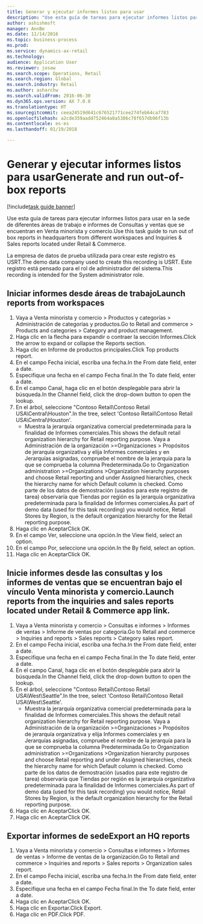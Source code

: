 ```yaml
--- 
title: Generar y ejecutar informes listos para usar
description: "Use esta guía de tareas para ejecutar informes listos para usar en la sede de diferentes áreas de trabajo e informes de Consultas y ventas que se encuentran en Venta minorista y comercio."
author: ashishmsft
manager: AnnBe
ms.date: 11/14/2016
ms.topic: business-process
ms.prod: 
ms.service: dynamics-ax-retail
ms.technology: 
audience: Application User
ms.reviewer: josaw
ms.search.scope: Operations, Retail
ms.search.region: Global
ms.search.industry: Retail
ms.author: asharchw
ms.search.validFrom: 2016-06-30
ms.dyn365.ops.version: AX 7.0.0
ms.translationtype: HT
ms.sourcegitcommit: ceea24519d641c676521771cee274feb64ca7783
ms.openlocfilehash: a2cde359aadd752464a0a5386c78f657db96f13b
ms.contentlocale: es-es
ms.lasthandoff: 01/19/2018

---
```

# <a name="generate-and-run-out-of-box-reports"></a><span data-ttu-id="43a27-103">Generar y ejecutar informes listos para usar</span><span class="sxs-lookup"><span data-stu-id="43a27-103">Generate and run out-of-box reports</span></span>

[!include[task guide banner](../includes/task-guide-banner.md)]

<span data-ttu-id="43a27-104">Use esta guía de tareas para ejecutar informes listos para usar en la sede de diferentes áreas de trabajo e informes de Consultas y ventas que se encuentran en Venta minorista y comercio.</span><span class="sxs-lookup"><span data-stu-id="43a27-104">Use this task guide to run out of box reports in headquarters from different workspaces and Inquiries & Sales reports located under Retail & Commerce.</span></span>



<span data-ttu-id="43a27-105">La empresa de datos de prueba utilizada para crear este registro es USRT.</span><span class="sxs-lookup"><span data-stu-id="43a27-105">The demo data company used to create this recording is USRT.</span></span> <span data-ttu-id="43a27-106">Este registro está pensado para el rol de administrador del sistema.</span><span class="sxs-lookup"><span data-stu-id="43a27-106">This recording is intended for the System administrator role.</span></span>


## <a name="launch-reports-from-workspaces"></a><span data-ttu-id="43a27-107">Iniciar informes desde áreas de trabajo</span><span class="sxs-lookup"><span data-stu-id="43a27-107">Launch reports from workspaces</span></span>
1. <span data-ttu-id="43a27-108">Vaya a Venta minorista y comercio > Productos y categorías > Administración de categorías y productos.</span><span class="sxs-lookup"><span data-stu-id="43a27-108">Go to Retail and commerce > Products and categories > Category and product management.</span></span>
2. <span data-ttu-id="43a27-109">Haga clic en la flecha para expandir o contraer la sección Informes.</span><span class="sxs-lookup"><span data-stu-id="43a27-109">Click the arrow to expand or collapse the Reports section.</span></span>
3. <span data-ttu-id="43a27-110">Haga clic en Informe de productos principales.</span><span class="sxs-lookup"><span data-stu-id="43a27-110">Click Top products report.</span></span>
4. <span data-ttu-id="43a27-111">En el campo Fecha inicial, escriba una fecha.</span><span class="sxs-lookup"><span data-stu-id="43a27-111">In the From date field, enter a date.</span></span>
5. <span data-ttu-id="43a27-112">Especifique una fecha en el campo Fecha final.</span><span class="sxs-lookup"><span data-stu-id="43a27-112">In the To date field, enter a date.</span></span>
6. <span data-ttu-id="43a27-113">En el campo Canal, haga clic en el botón desplegable para abrir la búsqueda.</span><span class="sxs-lookup"><span data-stu-id="43a27-113">In the Channel field, click the drop-down button to open the lookup.</span></span>
7. <span data-ttu-id="43a27-114">En el árbol, seleccione "Contoso Retail\Contoso Retail USA\Central\Houston".</span><span class="sxs-lookup"><span data-stu-id="43a27-114">In the tree, select 'Contoso Retail\Contoso Retail USA\Central\Houston'.</span></span>
    * <span data-ttu-id="43a27-115">Muestra la jerarquía organizativa comercial predeterminada para la finalidad de Informes comerciales.</span><span class="sxs-lookup"><span data-stu-id="43a27-115">This shows the default retail organization hierarchy for Retail reporting purpose.</span></span>   <span data-ttu-id="43a27-116">Vaya a Administración de la organización >Organizaciones > Propósitos de jerarquía organizativa y elija Informes comerciales y en Jerarquías asignadas, compruebe el nombre de la jerarquía para la que se comprueba la columna Predeterminada.</span><span class="sxs-lookup"><span data-stu-id="43a27-116">Go to Organization administration >Organizations >Organization hierarchy purposes and choose Retail reporting and under Assigned hierarchies, check the hierarchy name for which Default column is checked.</span></span>      <span data-ttu-id="43a27-117">Como parte de los datos de demostración (usados para este registro de tarea) observaría que Tiendas por región es la jerarquía organizativa predeterminada para la finalidad de Informes comerciales.</span><span class="sxs-lookup"><span data-stu-id="43a27-117">As part of demo data (used for this task recording) you would notice, Retail Stores by Region, is the default organization hierarchy for the Retail reporting purpose.</span></span>     
8. <span data-ttu-id="43a27-118">Haga clic en Aceptar</span><span class="sxs-lookup"><span data-stu-id="43a27-118">Click OK.</span></span>
9. <span data-ttu-id="43a27-119">En el campo Ver, seleccione una opción.</span><span class="sxs-lookup"><span data-stu-id="43a27-119">In the View field, select an option.</span></span>
10. <span data-ttu-id="43a27-120">En el campo Por, seleccione una opción.</span><span class="sxs-lookup"><span data-stu-id="43a27-120">In the By field, select an option.</span></span>
11. <span data-ttu-id="43a27-121">Haga clic en Aceptar</span><span class="sxs-lookup"><span data-stu-id="43a27-121">Click OK.</span></span>

## <a name="launch-reports-from-the-inquiries-and-sales-reports-located-under-retail--commerce-app-link"></a><span data-ttu-id="43a27-122">Inicie informes desde las consultas y los informes de ventas que se encuentran bajo el vínculo Venta minorista y comercio.</span><span class="sxs-lookup"><span data-stu-id="43a27-122">Launch reports from the inquiries and sales reports located under Retail & Commerce app link.</span></span>
1. <span data-ttu-id="43a27-123">Vaya a Venta minorista y comercio > Consultas e informes > Informes de ventas > Informe de ventas por categoría.</span><span class="sxs-lookup"><span data-stu-id="43a27-123">Go to Retail and commerce > Inquiries and reports > Sales reports > Category sales report.</span></span>
2. <span data-ttu-id="43a27-124">En el campo Fecha inicial, escriba una fecha.</span><span class="sxs-lookup"><span data-stu-id="43a27-124">In the From date field, enter a date.</span></span>
3. <span data-ttu-id="43a27-125">Especifique una fecha en el campo Fecha final.</span><span class="sxs-lookup"><span data-stu-id="43a27-125">In the To date field, enter a date.</span></span>
4. <span data-ttu-id="43a27-126">En el campo Canal, haga clic en el botón desplegable para abrir la búsqueda.</span><span class="sxs-lookup"><span data-stu-id="43a27-126">In the Channel field, click the drop-down button to open the lookup.</span></span>
5. <span data-ttu-id="43a27-127">En el árbol, seleccione "Contoso Retail\Contoso Retail USA\West\Seattle".</span><span class="sxs-lookup"><span data-stu-id="43a27-127">In the tree, select 'Contoso Retail\Contoso Retail USA\West\Seattle'.</span></span>
    * <span data-ttu-id="43a27-128">Muestra la jerarquía organizativa comercial predeterminada para la finalidad de Informes comerciales.</span><span class="sxs-lookup"><span data-stu-id="43a27-128">This shows the default retail organization hierarchy for Retail reporting purpose.</span></span>   <span data-ttu-id="43a27-129">Vaya a Administración de la organización >Organizaciones > Propósitos de jerarquía organizativa y elija Informes comerciales y en Jerarquías asignadas, compruebe el nombre de la jerarquía para la que se comprueba la columna Predeterminada.</span><span class="sxs-lookup"><span data-stu-id="43a27-129">Go to Organization administration >Organizations >Organization hierarchy purposes and choose Retail reporting and under Assigned hierarchies, check the hierarchy name for which Default column is checked.</span></span>      <span data-ttu-id="43a27-130">Como parte de los datos de demostración (usados para este registro de tarea) observaría que Tiendas por región es la jerarquía organizativa predeterminada para la finalidad de Informes comerciales.</span><span class="sxs-lookup"><span data-stu-id="43a27-130">As part of demo data (used for this task recording) you would notice, Retail Stores by Region, is the default organization hierarchy for the Retail reporting purpose.</span></span>     
6. <span data-ttu-id="43a27-131">Haga clic en Aceptar</span><span class="sxs-lookup"><span data-stu-id="43a27-131">Click OK.</span></span>
7. <span data-ttu-id="43a27-132">Haga clic en Aceptar</span><span class="sxs-lookup"><span data-stu-id="43a27-132">Click OK.</span></span>

## <a name="export-an-hq-reports"></a><span data-ttu-id="43a27-133">Exportar informes de sede</span><span class="sxs-lookup"><span data-stu-id="43a27-133">Export an HQ reports</span></span>
1. <span data-ttu-id="43a27-134">Vaya a Venta minorista y comercio > Consultas e informes > Informes de ventas > Informe de ventas de la organización.</span><span class="sxs-lookup"><span data-stu-id="43a27-134">Go to Retail and commerce > Inquiries and reports > Sales reports > Organization sales report.</span></span>
2. <span data-ttu-id="43a27-135">En el campo Fecha inicial, escriba una fecha.</span><span class="sxs-lookup"><span data-stu-id="43a27-135">In the From date field, enter a date.</span></span>
3. <span data-ttu-id="43a27-136">Especifique una fecha en el campo Fecha final.</span><span class="sxs-lookup"><span data-stu-id="43a27-136">In the To date field, enter a date.</span></span>
4. <span data-ttu-id="43a27-137">Haga clic en Aceptar</span><span class="sxs-lookup"><span data-stu-id="43a27-137">Click OK.</span></span>
5. <span data-ttu-id="43a27-138">Haga clic en Exportar.</span><span class="sxs-lookup"><span data-stu-id="43a27-138">Click Export.</span></span>
6. <span data-ttu-id="43a27-139">Haga clic en PDF.</span><span class="sxs-lookup"><span data-stu-id="43a27-139">Click PDF.</span></span>


